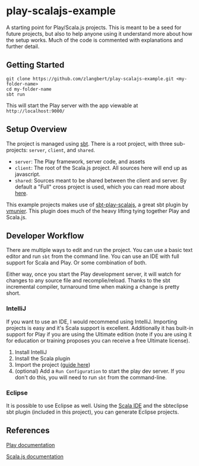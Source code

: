 # play-scalajs-example

A starting point for Play/Scala.js projects. This is meant to be a seed for future
projects, but also to help anyone using it understand more about how the setup works.
Much of the code is commented with explanations and further detail.

## Getting Started

```
git clone https://github.com/zlangbert/play-scalajs-example.git <my-folder-name>
cd my-folder-name
sbt run
```

This will start the Play server with the app viewable at `http://localhost:9000/`

## Setup Overview

The project is managed using [sbt](http://www.scala-sbt.org/). There is a root project,
with three sub-projects: `server`, `client`, and `shared`.

* `server`: The Play framework, server code, and assets
* `client`: The root of the Scala.js project. All sources here will end up as javascript.
* `shared`: Sources meant to be shared between the client and server. By default a
            "Full" cross project is used, which you can read more about
            [here](http://www.scala-js.org/api/sbt-scalajs/0.6.6/#org.scalajs.sbtplugin.cross.CrossProject).

This example projects makes use of [sbt-play-scalajs](https://github.com/vmunier/sbt-play-scalajs),
a great sbt plugin by [vmunier](https://github.com/vmunier). This plugin does much of the heavy
lifting tying together Play and Scala.js.

## Developer Workflow

There are multiple ways to edit and run the project. You can use a basic text editor
and run `sbt` from the command line. You can use an IDE with full support for Scala and Play.
Or some combination of both.

Either way, once you start the Play development server, it will watch for changes to any source file
and recomplie/reload. Thanks to the sbt incremental compiler, turnaround time when making a change
is pretty short.

### IntelliJ

If you want to use an IDE, I would recommend using IntelliJ. Importing projects is easy and it's Scala
support is excellent. Additionally it has built-in support for Play if you are using the Ultimate edition
(note if you are using it for education or training proposes you can receive a free Ultimate license).

1. Install IntelliJ
1. Install the Scala plugin
1. Import the project ([guide here](https://www.jetbrains.com/idea/help/getting-started-with-sbt.html#import_project))
1. (optional) Add a `Run Configuration` to start the play dev server. If you don't do this, you will
    need to run `sbt` from the command-line.

### Eclipse

It is possible to use Eclipse as well. Using the [Scala IDE](http://scala-ide.org/) and the sbteclipse
sbt plugin (included in this project), you can generate Eclipse projects.

## References

[Play documentation](https://www.playframework.com/documentation/2.4.x/Home)

[Scala.js documentation](http://www.scala-js.org/doc/)
